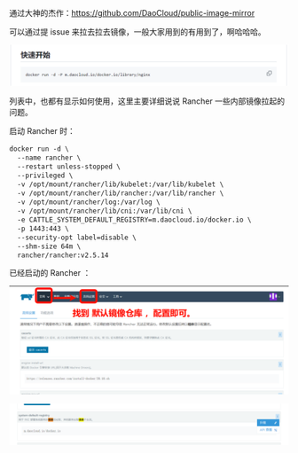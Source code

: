 通过大神的杰作：https://github.com/DaoCloud/public-image-mirror

可以通过提 issue 来拉去拉去镜像，一般大家用到的有用到了，啊哈哈哈。

![image-20240825103540324](https://raw.githubusercontent.com/xupengboo/xupengboo-picture/main/img/image-20240825103540324.png)

列表中，也都有显示如何使用，这里主要详细说说 Rancher 一些内部镜像拉起的问题。



启动 Rancher 时：

```shell
docker run -d \
  --name rancher \
  --restart unless-stopped \
  --privileged \
  -v /opt/mount/rancher/lib/kubelet:/var/lib/kubelet \
  -v /opt/mount/rancher/lib/rancher:/var/lib/rancher \
  -v /opt/mount/rancher/log:/var/log \
  -v /opt/mount/rancher/lib/cni:/var/lib/cni \
  -e CATTLE_SYSTEM_DEFAULT_REGISTRY=m.daocloud.io/docker.io \
  -p 1443:443 \
  --security-opt label=disable \
  --shm-size 64m \
  rancher/rancher:v2.5.14
```



已经启动的 Rancher ：

![image-20240825104142505](https://raw.githubusercontent.com/xupengboo/xupengboo-picture/main/img/image-20240825104142505.png)

![image-20240825104201833](https://raw.githubusercontent.com/xupengboo/xupengboo-picture/main/img/image-20240825104201833.png)